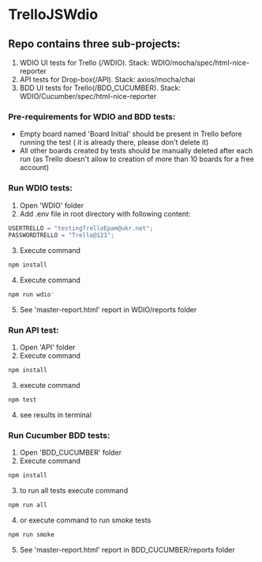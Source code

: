 # TrelloJSWdio

<h2> Repo contains three sub-projects:</h2>

1. WDIO UI tests for Trello (/WDIO). Stack: WDIO/mocha/spec/html-nice-reporter
2. API tests for Drop-box(/API). Stack: axios/mocha/chai
3. BDD UI tests for Trello(/BDD_CUCUMBER). Stack: WDIO/Cucumber/spec/html-nice-reporter

<h3>Pre-requirements for WDIO and BDD tests:</h3>

- Empty board named 'Board Initial' should be present in Trello before running the test ( it is already there, please don't delete it)
- All other boards created by tests should be manually deleted after each run (as Trello doesn't allow to creation of more than 10 boards for a free account)

<h3>Run WDIO tests:</h3>

1. Open 'WDIO' folder
2. Add .env file in root directory with following content:

```javascript
USERTRELLO = "testingTrelloEpam@ukr.net";
PASSWORDTRELLO = "Trello@123";
```

3. Execute command

```bash
npm install
```

4. Execute command

```bash
npm run wdio'
```

5. See 'master-report.html' report in WDIO/reports folder

<h3>Run API test:</h3>

1. Open 'API' folder
2. Execute command

```bash
npm install
```

3. execute command

```bash
npm test
```

4. see results in terminal

<h3>Run Cucumber BDD tests:</h3>

1. Open 'BDD_CUCUMBER' folder
2. Execute command

```bash
npm install
```

3.  to run all tests execute command

```bash
npm run all
```

4. or execute command to run smoke tests

```bash
npm run smoke
```

5. See 'master-report.html' report in BDD_CUCUMBER/reports folder
